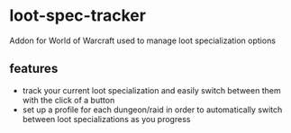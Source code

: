 # loot-spec-tracker
Addon for World of Warcraft used to manage loot specialization options

## features
* track your current loot specialization and easily switch between them with the click of a button
* set up a profile for each dungeon/raid in order to automatically switch between loot specializations as you progress
